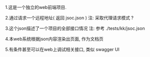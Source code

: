 1.这是一个独立的web前端项目.

2.通过请求一个远程地址( 返回 jsoc.json ) 
    注: 采取代理请求模式 ?

3.这个json描述了一个项目的全部接口情况
    注: 参考 ./tests/kk/jsoc.json

4.本web系统根据json内容渲染出页面, 作为文档页

5.有条件甚至可以在web上调试相关接口, 类似 swagger UI
